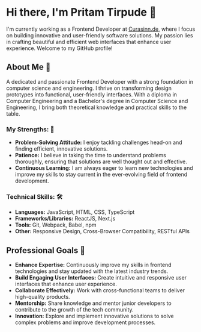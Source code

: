 # Hi there, I'm Pritam Tirpude 👋

I'm currently working as a Frontend Developer at [Curasinn.de](https://www.curasinn.de), where I focus on building innovative and user-friendly software solutions. My passion lies in crafting beautiful and efficient web interfaces that enhance user experience. Welcome to my GitHub profile!

## About Me 👋

A dedicated and passionate Frontend Developer with a strong foundation in computer science and engineering. I thrive on transforming design prototypes into functional, user-friendly interfaces. With a diploma in Computer Engineering and a Bachelor's degree in Computer Science and Engineering, I bring both theoretical knowledge and practical skills to the table.

### My Strengths: 💪
- **Problem-Solving Attitude:** I enjoy tackling challenges head-on and finding efficient, innovative solutions.
- **Patience:** I believe in taking the time to understand problems thoroughly, ensuring that solutions are well thought out and effective.
- **Continuous Learning:** I am always eager to learn new technologies and improve my skills to stay current in the ever-evolving field of frontend development.

### Technical Skills: 🛠️
- **Languages:** JavaScript, HTML, CSS, TypeScript
- **Frameworks/Libraries:** ReactJS, Next.js
- **Tools:** Git, Webpack, Babel, npm
- **Other:** Responsive Design, Cross-Browser Compatibility, RESTful APIs

## Professional Goals 🎯
- **Enhance Expertise:** Continuously improve my skills in frontend technologies and stay updated with the latest industry trends.
- **Build Engaging User Interfaces:** Create intuitive and responsive user interfaces that enhance user experience.
- **Collaborate Effectively:** Work with cross-functional teams to deliver high-quality products.
- **Mentorship:** Share knowledge and mentor junior developers to contribute to the growth of the tech community.
- **Innovation:** Explore and implement innovative solutions to solve complex problems and improve development processes.
